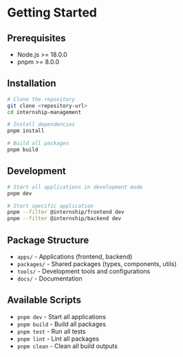 # Getting Started

## Prerequisites

- Node.js >= 18.0.0
- pnpm >= 8.0.0

## Installation

```bash
# Clone the repository
git clone <repository-url>
cd internship-management

# Install dependencies
pnpm install

# Build all packages
pnpm build
```

## Development

```bash
# Start all applications in development mode
pnpm dev

# Start specific application
pnpm --filter @internship/frontend dev
pnpm --filter @internship/backend dev
```

## Package Structure

- `apps/` - Applications (frontend, backend)
- `packages/` - Shared packages (types, components, utils)
- `tools/` - Development tools and configurations
- `docs/` - Documentation

## Available Scripts

- `pnpm dev` - Start all applications
- `pnpm build` - Build all packages
- `pnpm test` - Run all tests
- `pnpm lint` - Lint all packages
- `pnpm clean` - Clean all build outputs